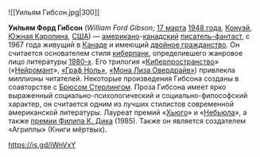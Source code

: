 ![[Уильям Гибсон.jpg|300]]

**Уи́льям Форд Ги́бсон** (_William Ford Gibson_; [17 марта](https://ru.wikipedia.org/wiki/17_%D0%BC%D0%B0%D1%80%D1%82%D0%B0) [1948 года](https://ru.wikipedia.org/wiki/1948_%D0%B3%D0%BE%D0%B4), [Конуэй](https://en.wikipedia.org/wiki/Conway,_South_Carolina), [Южная Каролина](https://ru.wikipedia.org/wiki/%D0%AE%D0%B6%D0%BD%D0%B0%D1%8F_%D0%9A%D0%B0%D1%80%D0%BE%D0%BB%D0%B8%D0%BD%D0%B0), [США](https://ru.wikipedia.org/wiki/%D0%A1%D0%BE%D0%B5%D0%B4%D0%B8%D0%BD%D1%91%D0%BD%D0%BD%D1%8B%D0%B5_%D0%A8%D1%82%D0%B0%D1%82%D1%8B_%D0%90%D0%BC%D0%B5%D1%80%D0%B8%D0%BA%D0%B8)) — [американо](https://ru.wikipedia.org/wiki/%D0%90%D0%BC%D0%B5%D1%80%D0%B8%D0%BA%D0%B0%D0%BD%D1%86%D1%8B)-[канадский](https://ru.wikipedia.org/wiki/%D0%9A%D0%B0%D0%BD%D0%B0%D0%B4%D1%86%D1%8B) [писатель-фантаст](https://ru.wikipedia.org/wiki/%D0%9D%D0%B0%D1%83%D1%87%D0%BD%D0%B0%D1%8F_%D1%84%D0%B0%D0%BD%D1%82%D0%B0%D1%81%D1%82%D0%B8%D0%BA%D0%B0), с 1967 года живущий в [Канаде](https://ru.wikipedia.org/wiki/%D0%9A%D0%B0%D0%BD%D0%B0%D0%B4%D0%B0) и имеющий [двойное гражданство](https://ru.wikipedia.org/wiki/%D0%94%D0%B2%D0%BE%D0%B9%D0%BD%D0%BE%D0%B5_%D0%B3%D1%80%D0%B0%D0%B6%D0%B4%D0%B0%D0%BD%D1%81%D1%82%D0%B2%D0%BE). Он считается основателем стиля [киберпанк](https://ru.wikipedia.org/wiki/%D0%9A%D0%B8%D0%B1%D0%B5%D1%80%D0%BF%D0%B0%D0%BD%D0%BA), определившего жанровое лицо литературы [1980-х](https://ru.wikipedia.org/wiki/1980-%D0%B5_%D0%B3%D0%BE%D0%B4%D1%8B). Его трилогия «[Киберпространство](https://ru.wikipedia.org/wiki/%D0%9A%D0%B8%D0%B1%D0%B5%D1%80%D0%BF%D1%80%D0%BE%D1%81%D1%82%D1%80%D0%B0%D0%BD%D1%81%D1%82%D0%B2%D0%BE_(%D1%82%D1%80%D0%B8%D0%BB%D0%BE%D0%B3%D0%B8%D1%8F))» («[Нейромант](https://ru.wikipedia.org/wiki/%D0%9D%D0%B5%D0%B9%D1%80%D0%BE%D0%BC%D0%B0%D0%BD%D1%82)», [«Граф Ноль»](https://ru.wikipedia.org/wiki/%D0%93%D1%80%D0%B0%D1%84_%D0%9D%D0%BE%D0%BB%D1%8C), [«Мона Лиза Овердрайв»](https://ru.wikipedia.org/wiki/%D0%9C%D0%BE%D0%BD%D0%B0_%D0%9B%D0%B8%D0%B7%D0%B0_%D0%9E%D0%B2%D0%B5%D1%80%D0%B4%D1%80%D0%B0%D0%B9%D0%B2)) привлекла миллионы читателей. Некоторые произведения Гибсона созданы в соавторстве с [Брюсом Стерлингом](https://ru.wikipedia.org/wiki/%D0%A1%D1%82%D0%B5%D1%80%D0%BB%D0%B8%D0%BD%D0%B3,_%D0%91%D1%80%D1%8E%D1%81). Проза Гибсона имеет ярко выраженный социально-психологический и социально-философский характер, он считается одним из лучших стилистов современной американской литературы. Лауреат премий «[Хьюго](https://ru.wikipedia.org/wiki/%D0%A5%D1%8C%D1%8E%D0%B3%D0%BE_(%D0%BF%D1%80%D0%B5%D0%BC%D0%B8%D1%8F))» и «[Небьюла](https://ru.wikipedia.org/wiki/%D0%9D%D0%B5%D0%B1%D1%8C%D1%8E%D0%BB%D0%B0)», а также [премии Филипа К. Дика](https://ru.wikipedia.org/wiki/%D0%9F%D1%80%D0%B5%D0%BC%D0%B8%D1%8F_%D0%A4%D0%B8%D0%BB%D0%B8%D0%BF%D0%B0_%D0%9A%D0%B8%D0%BD%D0%B4%D1%80%D0%B5%D0%B4%D0%B0_%D0%94%D0%B8%D0%BA%D0%B0) (1985). Также он является создателем «Агриппы» (Книги мёртвых).

https://is.gd/iWnVxY